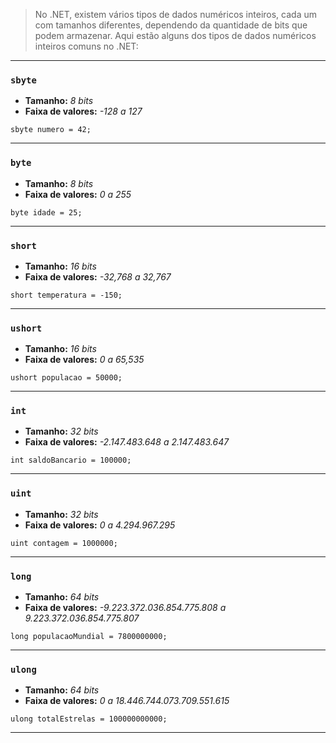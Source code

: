 > No .NET, existem vários tipos de dados numéricos inteiros, cada um com tamanhos diferentes, dependendo da quantidade de bits que podem armazenar. Aqui estão alguns dos tipos de dados numéricos inteiros comuns no .NET:

---

### `sbyte`

- __Tamanho:__ _8 bits_
- __Faixa de valores:__ _-128 a 127_

```
sbyte numero = 42;
```

---

### `byte`

- __Tamanho:__ _8 bits_
- __Faixa de valores:__ _0 a 255_

```
byte idade = 25;
```

---

### `short`

- __Tamanho:__ _16 bits_
- __Faixa de valores:__ _-32,768 a 32,767_

```
short temperatura = -150;
```

---

### `ushort`

- __Tamanho:__ _16 bits_
- __Faixa de valores:__ _0 a 65,535_

```
ushort populacao = 50000;
```

---

### `int`

- __Tamanho:__ _32 bits_
- __Faixa de valores:__ _-2.147.483.648 a 2.147.483.647_

```
int saldoBancario = 100000;
```

---

### `uint`

- __Tamanho:__ _32 bits_
- __Faixa de valores:__ _0 a 4.294.967.295_

```
uint contagem = 1000000;
```

---

### `long`

- __Tamanho:__ _64 bits_
- __Faixa de valores:__ _-9.223.372.036.854.775.808 a 9.223.372.036.854.775.807_

```
long populacaoMundial = 7800000000;
```

---

### `ulong`

- __Tamanho:__ _64 bits_
- __Faixa de valores:__ _0 a 18.446.744.073.709.551.615_

```
ulong totalEstrelas = 100000000000;
```
---
